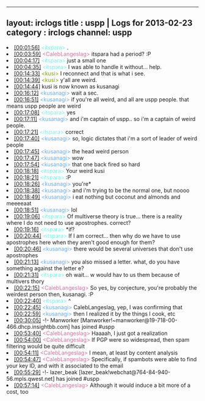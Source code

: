 
---
layout: irclogs
title : uspp | Logs for 2013-02-23
category : irclogs
channel: uspp
---
<li class="logitem"><a href="#00:01:56" name="00:01:56" class="time">[00:01:56]</a> <span class="person" style="color:#7deee6">&lt;itspara&gt;</span> . </li>
<li class="logitem"><a href="#00:03:59" name="00:03:59" class="time">[00:03:59]</a> <span class="person" style="color:#cc749c">&lt;CalebLangeslag&gt;</span> itspara had a period? :P </li>
<li class="logitem"><a href="#00:04:17" name="00:04:17" class="time">[00:04:17]</a> <span class="person" style="color:#7deee6">&lt;itspara&gt;</span> just a small one </li>
<li class="logitem"><a href="#00:04:35" name="00:04:35" class="time">[00:04:35]</a> <span class="person" style="color:#7deee6">&lt;itspara&gt;</span> I was able to handle it without... help. </li>
<li class="logitem"><a href="#00:14:33" name="00:14:33" class="time">[00:14:33]</a> <span class="person" style="color:#7aa308">&lt;kusi&gt;</span> I reconnect and that is what i see. </li>
<li class="logitem"><a href="#00:14:39" name="00:14:39" class="time">[00:14:39]</a> <span class="person" style="color:#7aa308">&lt;kusi&gt;</span> y'all are weird. </li>
<li class="logitem"><a href="#00:14:44" name="00:14:44" class="time">[00:14:44]</a> <span class="nick">kusi</span> is now known as <span class="nick">kusanagi</span> </li>
<li class="logitem"><a href="#00:16:12" name="00:16:12" class="time">[00:16:12]</a> <span class="person" style="color:#6aace3">&lt;kusanagi&gt;</span> wait a sec. </li>
<li class="logitem"><a href="#00:16:51" name="00:16:51" class="time">[00:16:51]</a> <span class="person" style="color:#6aace3">&lt;kusanagi&gt;</span> if you're all weird, and all are uspp people. that means uspp people are weird </li>
<li class="logitem"><a href="#00:17:08" name="00:17:08" class="time">[00:17:08]</a> <span class="person" style="color:#7deee6">&lt;itspara&gt;</span> yes </li>
<li class="logitem"><a href="#00:17:11" name="00:17:11" class="time">[00:17:11]</a> <span class="person" style="color:#6aace3">&lt;kusanagi&gt;</span> and i'm captain of uspp.. so i'm a captain of weird people. </li>
<li class="logitem"><a href="#00:17:21" name="00:17:21" class="time">[00:17:21]</a> <span class="person" style="color:#7deee6">&lt;itspara&gt;</span> correct </li>
<li class="logitem"><a href="#00:17:40" name="00:17:40" class="time">[00:17:40]</a> <span class="person" style="color:#6aace3">&lt;kusanagi&gt;</span> so, logic dictates that i'm a sort of leader of weird people </li>
<li class="logitem"><a href="#00:17:45" name="00:17:45" class="time">[00:17:45]</a> <span class="person" style="color:#6aace3">&lt;kusanagi&gt;</span> the head weird person </li>
<li class="logitem"><a href="#00:17:47" name="00:17:47" class="time">[00:17:47]</a> <span class="person" style="color:#6aace3">&lt;kusanagi&gt;</span> wow </li>
<li class="logitem"><a href="#00:17:54" name="00:17:54" class="time">[00:17:54]</a> <span class="person" style="color:#6aace3">&lt;kusanagi&gt;</span> that one back fired so hard </li>
<li class="logitem"><a href="#00:18:18" name="00:18:18" class="time">[00:18:18]</a> <span class="person" style="color:#7deee6">&lt;itspara&gt;</span> Your weird kusi </li>
<li class="logitem"><a href="#00:18:21" name="00:18:21" class="time">[00:18:21]</a> <span class="person" style="color:#7deee6">&lt;itspara&gt;</span> :P </li>
<li class="logitem"><a href="#00:18:26" name="00:18:26" class="time">[00:18:26]</a> <span class="person" style="color:#6aace3">&lt;kusanagi&gt;</span> you're* </li>
<li class="logitem"><a href="#00:18:38" name="00:18:38" class="time">[00:18:38]</a> <span class="person" style="color:#6aace3">&lt;kusanagi&gt;</span> and i'm trying to be the normal one, but noooo </li>
<li class="logitem"><a href="#00:18:49" name="00:18:49" class="time">[00:18:49]</a> <span class="person" style="color:#6aace3">&lt;kusanagi&gt;</span> i eat nothing but coconut and almonds and meeeeaat </li>
<li class="logitem"><a href="#00:18:51" name="00:18:51" class="time">[00:18:51]</a> <span class="person" style="color:#6aace3">&lt;kusanagi&gt;</span> lol </li>
<li class="logitem"><a href="#00:19:06" name="00:19:06" class="time">[00:19:06]</a> <span class="person" style="color:#7deee6">&lt;itspara&gt;</span> Of multiverse theory is true... there is a reality where I do not need to use apostrophes. correct? </li>
<li class="logitem"><a href="#00:19:16" name="00:19:16" class="time">[00:19:16]</a> <span class="person" style="color:#7deee6">&lt;itspara&gt;</span> *if? </li>
<li class="logitem"><a href="#00:20:44" name="00:20:44" class="time">[00:20:44]</a> <span class="person" style="color:#7deee6">&lt;itspara&gt;</span> If I am correct... then why do we have to use apostrophes here when they aren't good enough for them? </li>
<li class="logitem"><a href="#00:20:46" name="00:20:46" class="time">[00:20:46]</a> <span class="person" style="color:#6aace3">&lt;kusanagi&gt;</span> there would be several universes that don't use apostrophes </li>
<li class="logitem"><a href="#00:21:13" name="00:21:13" class="time">[00:21:13]</a> <span class="person" style="color:#6aace3">&lt;kusanagi&gt;</span> you also missed a letter. what, do you have something against the letter e? </li>
<li class="logitem"><a href="#00:21:31" name="00:21:31" class="time">[00:21:31]</a> <span class="person" style="color:#7deee6">&lt;itspara&gt;</span> oh wait... w would hav to us them because of multivers thory </li>
<li class="logitem"><a href="#00:22:15" name="00:22:15" class="time">[00:22:15]</a> <span class="person" style="color:#cc749c">&lt;CalebLangeslag&gt;</span> So yes, by conjecture, you're probably the weirdest person then, kusanagi. :P </li>
<li class="logitem"><a href="#00:22:40" name="00:22:40" class="time">[00:22:40]</a> <span class="person" style="color:#7deee6">&lt;itspara&gt;</span> ^ </li>
<li class="logitem"><a href="#00:22:45" name="00:22:45" class="time">[00:22:45]</a> <span class="person" style="color:#6aace3">&lt;kusanagi&gt;</span> CalebLangeslag, yep, I was confirming that </li>
<li class="logitem"><a href="#00:22:59" name="00:22:59" class="time">[00:22:59]</a> <span class="person" style="color:#6aace3">&lt;kusanagi&gt;</span> then I realized it by the things I cook, etc </li>
<li class="logitem"><a href="#00:30:05" name="00:30:05" class="time">[00:30:05]</a> -!- <span class="join">Manworker</span> [Manworker!~manworker@19-718-00-466.dhcp.insightbb.com] has joined #uspp </li>
<li class="logitem"><a href="#00:53:40" name="00:53:40" class="time">[00:53:40]</a> <span class="person" style="color:#cc749c">&lt;CalebLangeslag&gt;</span> Haaaah, I just got a realization </li>
<li class="logitem"><a href="#00:54:00" name="00:54:00" class="time">[00:54:00]</a> <span class="person" style="color:#cc749c">&lt;CalebLangeslag&gt;</span> If PGP were so widespread, then spam filtering would be quite difficult </li>
<li class="logitem"><a href="#00:54:11" name="00:54:11" class="time">[00:54:11]</a> <span class="person" style="color:#cc749c">&lt;CalebLangeslag&gt;</span> I mean, at least by content analysis </li>
<li class="logitem"><a href="#00:54:47" name="00:54:47" class="time">[00:54:47]</a> <span class="person" style="color:#cc749c">&lt;CalebLangeslag&gt;</span> Specifically, if spambots were able to find your key ID, and with it associated to the email </li>
<li class="logitem"><a href="#00:55:29" name="00:55:29" class="time">[00:55:29]</a> -!- <span class="join">lazer_beak</span> [lazer_beak!webchat@764-84-940-56.mpls.qwest.net] has joined #uspp </li>
<li class="logitem"><a href="#00:57:14" name="00:57:14" class="time">[00:57:14]</a> <span class="person" style="color:#cc749c">&lt;CalebLangeslag&gt;</span> Although it would induce a bit more of a cost, too </li>


